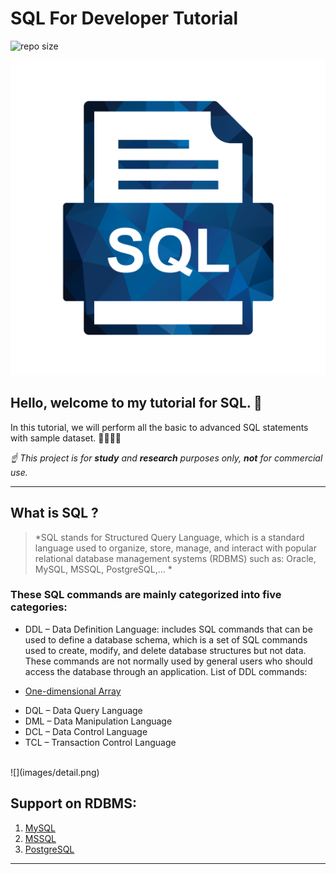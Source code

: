 # SQL For Developer Tutorial 
![repo size](https://img.shields.io/github/repo-size/quaan2hand/golang-algorithms.svg)

![](images/sql.png)  

## Hello, welcome to my tutorial for SQL. 👋
In this tutorial, we will perform all the basic to advanced SQL statements with sample dataset. 👩‍🏫👨‍🏫

*☝ This project is for **study** and **research** purposes only, **not** for commercial use.*

*******
## What is SQL ?    

  >*SQL stands for Structured Query Language, which is a standard language used to organize, store, manage, and interact with popular relational database management systems (RDBMS) such as: Oracle, MySQL, MSSQL, PostgreSQL,... *

### These SQL commands are mainly categorized into five categories: 

- DDL – Data Definition Language: includes SQL commands that can be used to define a database schema, which is a set of SQL commands used to create, modify, and delete database structures but not data. These commands are not normally used by general users who should access the database through an application. List of DDL commands:

* [One-dimensional Array](http://)
    <!-- *[CREATE]()
    *[DROP]()
    *[ALTER]()
    *[TRUNCATE]()
    *[COMMENT]()
    *[RENAME]() -->

- DQL – Data Query Language
- DML – Data Manipulation Language
- DCL – Data Control Language
- TCL – Transaction Control Language

<br>
![](images/detail.png)


## Support on RDBMS:
 1. [MySQL](https://github.com/quaan2hand/sql-for-developer/mysql/README.md)
 2. [MSSQL](https://github.com/quaan2hand/sql-for-developer/mssql/README.md)
 3. [PostgreSQL](https://github.com/quaan2hand/sql-for-developer/postgresql/README.md)

*******

<div id='whatismarkdown'/>  